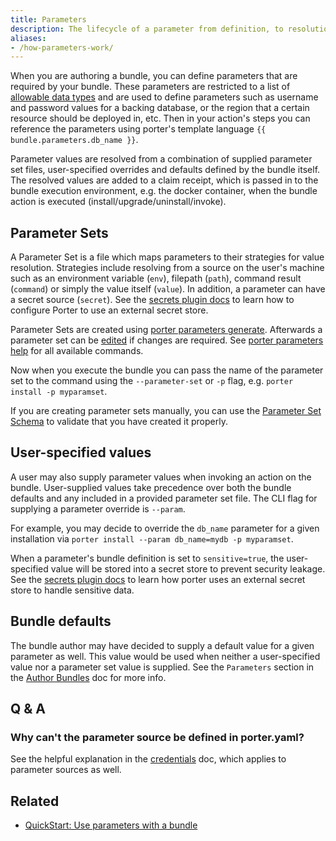 ```yaml
---
title: Parameters
description: The lifecycle of a parameter from definition, to resolution, and finally injection at runtime
aliases:
- /how-parameters-work/
---
```


When you are authoring a bundle, you can define parameters that are required by
your bundle. These parameters are restricted to a list of [allowable data
types](/author-bundles/#parameter-types) and are used to define parameters such as
username and password values for a backing database, or the region that a
certain resource should be deployed in, etc. Then in your action's steps you can
reference the parameters using porter's template language `{{
bundle.parameters.db_name }}`.

Parameter values are resolved from a combination of supplied parameter set
files, user-specified overrides and defaults defined by the bundle itself.
The resolved values are added to a claim receipt, which is passed in to
the bundle execution environment, e.g. the docker container, when the bundle
action is executed (install/upgrade/uninstall/invoke).

## Parameter Sets

A Parameter Set is a file which maps parameters to their strategies for value
resolution.  Strategies include resolving from a source on the user's machine
such as an environment variable (`env`), filepath (`path`), command result
(`command`) or simply the value itself (`value`).  In addition, a parameter
can have a secret source (`secret`).  See the [secrets
plugin docs](/plugins/types/#secrets) to learn how to configure Porter to use
an external secret store.

Parameter Sets are created using [porter parameters generate][generate].
Afterwards a parameter set can be [edited][edit] if changes are required.
See [porter parameters help](/cli/porter_parameters/) for all available commands.

Now when you execute the bundle you can pass the name of the parameter set to
the command using the `--parameter-set` or `-p` flag, e.g.
`porter install -p myparamset`.

If you are creating parameter sets manually, you can use the [Parameter Set Schema]
to validate that you have created it properly.

[Parameter Set Schema]: /src/pkg/schema/parameter-set.schema.json

## User-specified values

A user may also supply parameter values when invoking an action on the bundle.
User-supplied values take precedence over both the bundle defaults and any
included in a provided parameter set file.  The CLI flag for supplying a
parameter override is `--param`.

For example, you may decide to override the `db_name` parameter for a given
installation via `porter install --param db_name=mydb -p myparamset`.

When a parameter's bundle definition is set to `sensitive=true`, the user-specified
value will be stored into a secret store to prevent security leakage. See the [secrets
plugin docs](/plugins/types/#secrets) to learn how porter uses an external secret store 
to handle sensitive data.


## Bundle defaults

The bundle author may have decided to supply a default value for a given
parameter as well.  This value would be used when neither a user-specified
value nor a parameter set value is supplied.  See the `Parameters` section in
the [Author Bundles](/author-bundles#parameters/) doc for more info.

## Q & A

### Why can't the parameter source be defined in porter.yaml?

See the helpful explanation in the [credentials](/credentials/) doc, which
applies to parameter sources as well.

[generate]: /cli/porter_parameters_generate/
[edit]: /cli/porter_parameters_edit/

## Related

* [QuickStart: Use parameters with a bundle](/quickstart/parameters/)
